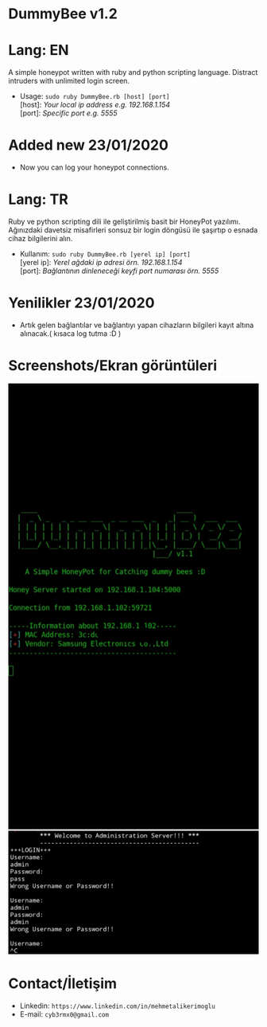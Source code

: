 # DummyBee v1.2

# Lang: EN
A simple honeypot written with ruby and python scripting language.
Distract intruders with unlimited login screen.
- Usage: ```sudo ruby DummyBee.rb [host] [port]```<br>
[host]: <i>Your local ip address e.g. 192.168.1.154</i><br>
[port]: <i>Specific port e.g. 5555</i>

# Added new 23/01/2020
- Now you can log your honeypot connections.

# Lang: TR
Ruby ve python scripting dili ile geliştirilmiş basit bir HoneyPot yazılımı.
Ağınızdaki davetsiz misafirleri sonsuz bir login döngüsü ile şaşırtıp 
o esnada cihaz bilgilerini alın.
- Kullanım: ```sudo ruby DummyBee.rb [yerel ip] [port]```<br>
[yerel ip]: <i>Yerel ağdaki ip adresi örn. 192.168.1.154</i><br>
[port]: <i>Bağlantının dinleneceği keyfi port numarası örn. 5555</i>

# Yenilikler 23/01/2020
- Artık gelen bağlantılar ve bağlantıyı yapan cihazların
bilgileri kayıt altına alınacak.( kısaca log tutma :D )

# Screenshots/Ekran görüntüleri
![Server side](IMG_20200122_220414_479.jpg)
![Client side](20200122_220448.jpg)

# Contact/İletişim
- Linkedin: ```https://www.linkedin.com/in/mehmetalikerimoglu```
- E-mail: ```cyb3rmx0@gmail.com```
